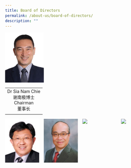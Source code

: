 ```yaml
---
title: Board of Directors
permalink: /about-us/board-of-directors/
description: ""
---
```

<img style="width:25%" src="/images/chairman.jpg">

|   |
|:-:|
| Dr Sia Nam Chie  <br>谢南极博士  <br>Chairman  <br>董事长  |
|   |

<img align="left" style="width:22%;margin-right:15px;" src="/images/vicechair1.jpg">
<img align="left" style="width:22%;margin-right:15px;" src="/images/vicechair2.jpg">
<img align="left" style="width:22%;margin-right:15px;" src="/images/eng12.jpeg">
<img align="left" style="width:22%;margin-right:15px;" src="/images/eng12.jpeg">